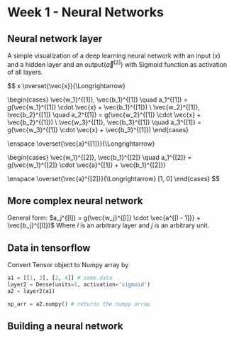 # Week 1 - Neural Networks

## Neural network layer

A simple visualization of a deep learning neural network with an input ($x$) and a hidden layer and an output($\vec{a}^{[2]}$) with Sigmoid function as activation of all layers.

$$
x \overset{\vec{x}}{\Longrightarrow}

\begin{cases}
\vec{w_1}^{[1]}, \vec{b_1}^{[1]} \quad a_1^{[1]} = g(\vec{w_1}^{[1]} \cdot \vec{x} + \vec{b_1}^{[1]}) \\
\vec{w_2}^{[1]}, \vec{b_2}^{[1]} \quad a_2^{[1]} = g(\vec{w_2}^{[1]} \cdot \vec{x} + \vec{b_2}^{[1]}) \\
\vec{w_3}^{[1]}, \vec{b_3}^{[1]} \quad a_3^{[1]} = g(\vec{w_3}^{[1]} \cdot \vec{x} + \vec{b_3}^{[1]})
\end{cases}

\enspace \overset{\vec{a}^{[1]}}{\Longrightarrow}

\begin{cases}
\vec{w_1}^{[2]}, \vec{b_1}^{[2]} \quad a_1^{[2]} = g(\vec{w_1}^{[2]} \cdot \vec{a}^{[1]} + \vec{b_1}^{[2]})

\enspace \overset{\vec{a}^{[2]}}{\Longrightarrow} [1, 0]
\end{cases}
$$

## More complex neural network

General form: $a_j^{[l]} = g(\vec{w_j}^{[l]} \cdot \vec{a^{[l - 1]}} + \vec{b_j}^{[l]})$
Where $l$ is an arbitrary layer and $j$ is an arbitrary unit.

## Data in tensorflow

Convert Tensor object to Numpy array by

```python
a1 = [[1, 2], [2, 4]] # some data
layer2 = Dense(units=1, activation='sigmoid')
a2 = layer2(a1)

np_arr = a2.numpy() # returns the numpy array
```

## Building a neural network


